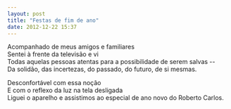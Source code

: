 ```yaml
---
layout: post
title: "Festas de fim de ano"
date: 2012-12-22 15:37
---
```


Acompanhado de meus amigos e familiares  
Sentei à frente da televisão e vi  
Todas aquelas pessoas atentas para a possibilidade de serem salvas --  
Da solidão, das incertezas, do passado, do futuro, de si mesmas.  

Desconfortável com essa noção  
E com o reflexo da luz na tela desligada  
Liguei o aparelho e assistimos ao especial de ano novo do Roberto Carlos.

